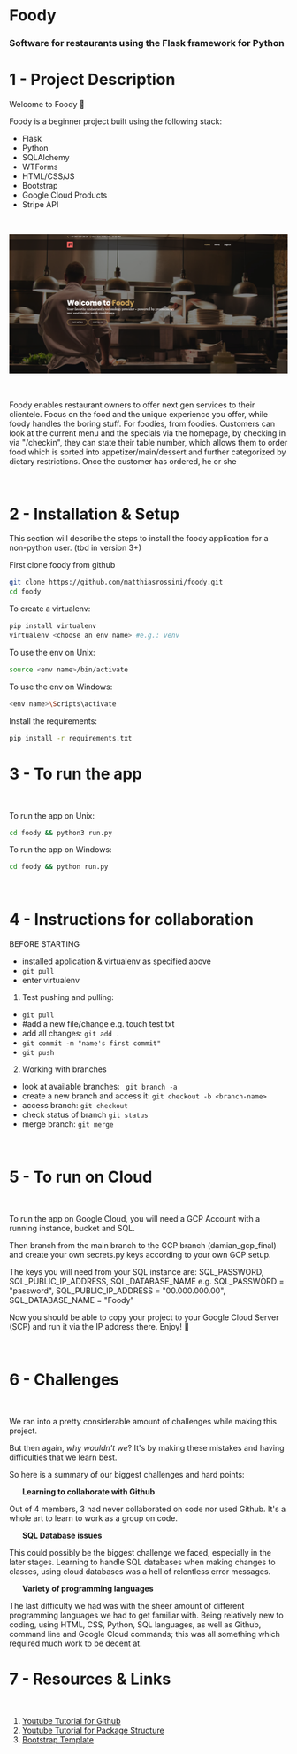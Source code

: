 # Foody

### Software for restaurants using the Flask framework for Python

# 1 - Project Description
Welcome to Foody 🎉 

Foody is a beginner project built using the following stack:
- Flask
- Python
- SQLAlchemy
- WTForms
- HTML/CSS/JS
- Bootstrap
- Google Cloud Products
- Stripe API

<br>

![image](screenshot.png)

<br>

Foody enables restaurant owners to offer next gen services to their clientele. Focus on the food and the unique experience you offer, while foody handles the boring stuff. For foodies, from foodies. Customers can look at the current menu and the specials via the homepage, by checking in via "/checkin", they can state their table number, which allows them to order food which is sorted into appetizer/main/dessert and further categorized by dietary restrictions. Once the customer has ordered, he or she 


<br>

# 2 - Installation & Setup
This section will describe the steps to install the foody application for a non-python user. (tbd in version 3+)

First clone foody from github

```bash
git clone https://github.com/matthiasrossini/foody.git
cd foody
```

To create a virtualenv:

```bash
pip install virtualenv
virtualenv <choose an env name> #e.g.: venv
```

To use the env on Unix:

```bash
source <env name>/bin/activate
```

To use the env on Windows: 

```bash
<env name>\Scripts\activate
```

Install the requirements:

```bash
pip install -r requirements.txt
```


# 3 - To run the app

<br>

To run the app on Unix:

```bash
cd foody && python3 run.py
```

To run the app on Windows:
```bash
cd foody && python run.py
```

<br>

# 4 - Instructions for collaboration

BEFORE STARTING
- installed application & virtualenv as specified above
- ``` git pull ```
- enter virtualenv 

1. Test pushing and pulling:
- ``` git pull ```
- #add a new file/change e.g. touch test.txt
- add all changes: ``` git add . ```
- ``` git commit -m "name's first commit" ```
- ``` git push ```

2. Working with branches
- look at available branches: ``` git branch -a``` 
- create a new branch and access it: ``` git checkout -b <branch-name> ```
- access branch: ``` git checkout ```
- check status of branch ``` git status ```
- merge branch: ``` git merge ```

<br>

# 5 - To run on Cloud

<br>

To run the app on Google Cloud, you will need a GCP Account with a running instance, bucket and SQL. 

Then branch from the main branch to the GCP branch (damian_gcp_final) and create your own secrets.py keys according to your own GCP setup. 

The keys you will need from your SQL instance are: SQL_PASSWORD, SQL_PUBLIC_IP_ADDRESS, SQL_DATABASE_NAME
e.g. SQL_PASSWORD = "password", SQL_PUBLIC_IP_ADDRESS = "00.000.000.00", SQL_DATABASE_NAME = "Foody"

Now you should be able to copy your project to your Google Cloud Server (SCP) and run it via the IP address there. Enjoy! 🎉

<br>

# 6 - Challenges

<br>

We ran into a pretty considerable amount of challenges while making this project. 

But then again, <em> why wouldn't we</em>? It's by making these mistakes and having difficulties that we learn best. 

So here is a summary of our biggest challenges and hard points: 

<ul><b>Learning to collaborate with Github</b></ul>
Out of 4 members, 3 had never collaborated on code nor used Github. It's a whole art to learn to work as a group on code.

<ul><b>SQL Database issues</b></ul>
This could possibly be the biggest challenge we faced, especially in the later stages. Learning to handle SQL databases when making changes to classes, using cloud databases was a hell of relentless error messages.

<ul><b>Variety of programming languages</b></ul>
The last difficulty we had was with the sheer amount of different programming languages we had to get familiar with. Being relatively new to coding, using HTML, CSS, Python, SQL languages, as well as Github, command line and Google Cloud commands; this was all something which required much work to be decent at. 


<br>

# 7 - Resources & Links

<br>

1. [Youtube Tutorial for Github](https://www.youtube.com/watch?v=SWYqp7iY_Tc)
2. [Youtube Tutorial for Package Structure](https://www.youtube.com/watch?v=44PvX0Yv368)
3. [Bootstrap Template](https://bootstrapmade.com/restaurantly-restaurant-template/)
